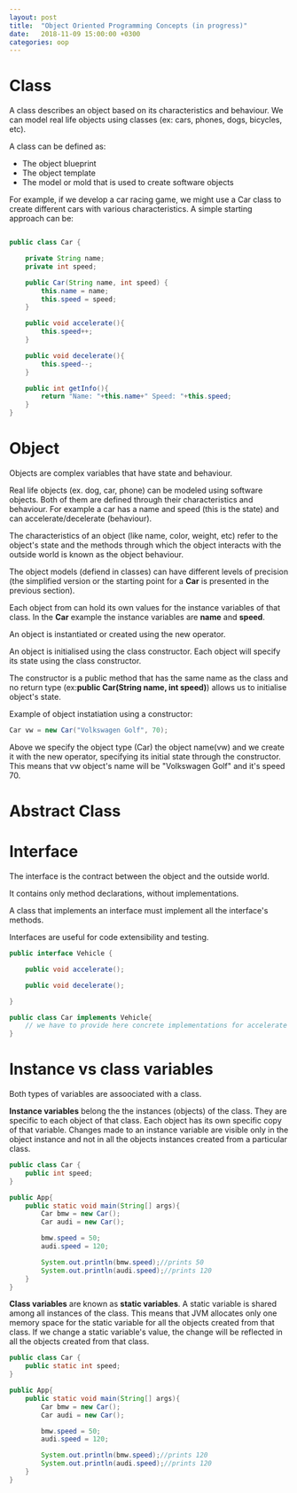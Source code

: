 ```yaml
---
layout: post
title:  "Object Oriented Programming Concepts (in progress)"
date:   2018-11-09 15:00:00 +0300
categories: oop
---
```


# Class

A class describes an object based on its characteristics and behaviour. We can model real life objects using classes (ex: cars, phones, dogs, bicycles, etc).

A class can be defined as:
- The object blueprint
- The object template
- The model or mold that is used to create software objects

For example, if we develop a car racing game, we might use a Car class to create different cars with various characteristics. A simple starting approach can be:

```java

public class Car {

    private String name;
    private int speed;

    public Car(String name, int speed) {
        this.name = name;
        this.speed = speed;
    }

    public void accelerate(){
        this.speed++;
    }

    public void decelerate(){
        this.speed--;
    }

    public int getInfo(){
        return "Name: "+this.name+" Speed: "+this.speed;
    }
}

```

# Object

Objects are complex variables that have state and behaviour.

Real life objects (ex. dog, car, phone) can be modeled using software objects. Both of them are defined through their characteristics and behaviour. For example a car has a name and speed (this is the state) and can accelerate/decelerate (behaviour). 

The characteristics of an object (like name, color, weight, etc) refer to the object's state and the methods through which the object interacts with the outside world is known as the object behaviour.

The object models (defiend in classes) can have different levels of precision (the simplified version or the starting point for a __Car__ is presented in the previous section). 

Each object from can hold its own values for the instance variables of that class. In the __Car__ example the instance variables are __name__ and __speed__.

An object is instantiated or created using the new operator. 

An object is initialised using the class constructor. Each object will specify its state using the class constructor.

The constructor is a public method that has the same name as the class and no return type (ex:__public Car(String name, int speed)__)
allows us to initialise object's state.  

Example of object instatiation using a constructor:

```java
Car vw = new Car("Volkswagen Golf", 70);
```

Above we specify the object type (Car) the object name(vw) and we create it with the new operator, specifying its initial state through the constructor. This means that vw object's name will be "Volkswagen Golf" and it's speed 70.

# Abstract Class

# Interface

The interface is the contract between the object and the outside world.

It contains only method declarations, without implementations.

A class that implements an interface must implement all the interface's methods.

Interfaces are useful for code extensibility and testing. 

```java
public interface Vehicle {

    public void accelerate();

    public void decelerate();

}

public class Car implements Vehicle{
    // we have to provide here concrete implementations for accelerate and decelerate methods declared in the Vehicle interface (ex: Class section)
}
```


# Instance vs class variables

Both types of variables are assoociated with a class. 

__Instance variables__ belong the the instances (objects) of the class. They are specific to each object of that class. Each object has its own specific copy of that variable. Changes made to an instance variable are visible only in the object instance and not in all the objects instances created from a particular class.

```java
public class Car {
    public int speed;
}

public App{
    public static void main(String[] args){
        Car bmw = new Car();
        Car audi = new Car();

        bmw.speed = 50;
        audi.speed = 120;

        System.out.println(bmw.speed);//prints 50
        System.out.println(audi.speed);//prints 120
    }
}
```

__Class variables__ are known as __static variables__. A static variable is shared among all instances of the class. This means that JVM allocates only one memory space for the static variable for all the objects created from that class. If we change a static variable's value, the change will be reflected in all the objects created from that class. 

```java
public class Car {
    public static int speed;
}

public App{
    public static void main(String[] args){
        Car bmw = new Car();
        Car audi = new Car();

        bmw.speed = 50;
        audi.speed = 120;

        System.out.println(bmw.speed);//prints 120
        System.out.println(audi.speed);//prints 120
    }
}
```